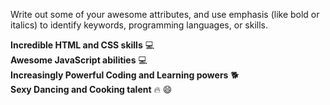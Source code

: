 Write out some of your awesome attributes, and use emphasis (like bold or italics) to identify keywords, programming languages, or skills. 

**Incredible HTML and CSS skills** :computer:
<br>
**Awesome JavaScript abilities** :computer:
<br>
**Increasingly Powerful Coding and Learning powers** :dog2:
<br>
**Sexy Dancing and Cooking talent**
:fire: :smile:

